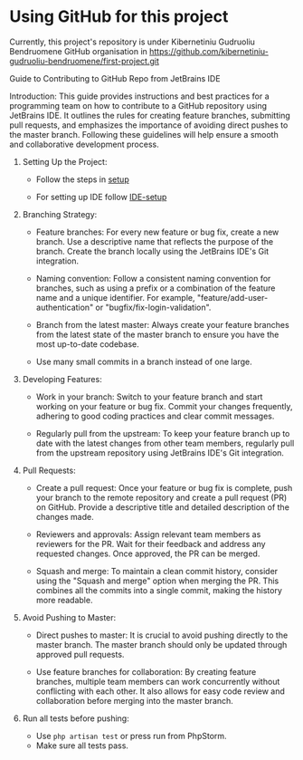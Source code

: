 # Using GitHub for this project

Currently, this project's repository is under Kibernetiniu Gudruoliu Bendruomene GitHub organisation in
https://github.com/kibernetiniu-gudruoliu-bendruomene/first-project.git

Guide to Contributing to GitHub Repo from JetBrains IDE

Introduction:
This guide provides instructions and best practices for a programming team on how to contribute
to a GitHub repository using JetBrains IDE. It outlines the rules for creating feature branches,
submitting pull requests, and emphasizes the importance of avoiding direct pushes to the master branch. 
Following these guidelines will help ensure a smooth and collaborative development process.

1. Setting Up the Project:
   - Follow the steps in [setup](setup.md)
   
   - For setting up IDE follow [IDE-setup](ide.md)
2. Branching Strategy:
   - Feature branches: For every new feature or bug fix, create a new branch. Use a descriptive name that reflects the purpose of the branch. Create the branch locally using the JetBrains IDE's Git integration.
   
   - Naming convention: Follow a consistent naming convention for branches, such as using a prefix or a combination of the feature name and a unique identifier. For example, "feature/add-user-authentication" or "bugfix/fix-login-validation".
   
   - Branch from the latest master: Always create your feature branches from the latest state of the master branch to ensure you have the most up-to-date codebase.

   - Use many small commits in a branch instead of one large. 

3. Developing Features:
   - Work in your branch: Switch to your feature branch and start working on your feature or bug fix. Commit your changes frequently, adhering to good coding practices and clear commit messages.
   
   - Regularly pull from the upstream: To keep your feature branch up to date with the latest changes from other team members, regularly pull from the upstream repository using JetBrains IDE's Git integration.

4. Pull Requests:
    - Create a pull request: Once your feature or bug fix is complete, push your branch to the remote repository and create a pull request (PR) on GitHub. Provide a descriptive title and detailed description of the changes made.

    - Reviewers and approvals: Assign relevant team members as reviewers for the PR. Wait for their feedback and address any requested changes. Once approved, the PR can be merged.

    - Squash and merge: To maintain a clean commit history, consider using the "Squash and merge" option when merging the PR. This combines all the commits into a single commit, making the history more readable.

5. Avoid Pushing to Master:
   - Direct pushes to master: It is crucial to avoid pushing directly to the master branch. The master branch should only be updated through approved pull requests.

   - Use feature branches for collaboration: By creating feature branches, multiple team members can work concurrently without conflicting with each other. It also allows for easy code review and collaboration before merging into the master branch.

6. Run all tests before pushing:
   - Use ```php artisan test``` or press run from PhpStorm.
   - Make sure all tests pass.
